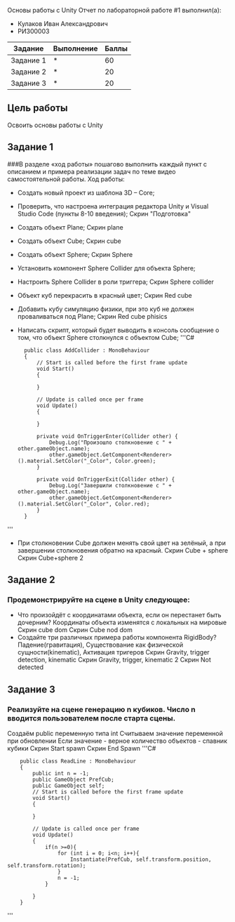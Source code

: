 Основы работы с Unity
Отчет по лабораторной работе #1 выполнил(а):
- Кулаков Иван Александрович
- РИ300003

| Задание | Выполнение | Баллы |
| ------ | ------ | ------ |
| Задание 1 | * |   60 |
| Задание 2 | * |   20 |
| Задание 3 | * |   20 |

## Цель работы
Освоить основы работы с Unity
## Задание 1
###В разделе «ход работы» пошагово выполнить каждый пункт с описанием и примера реализации задач по теме видео самостоятельной работы.
Ход работы:
- Создать новый проект из шаблона 3D – Core;
- Проверить, что настроена интеграция редактора Unity и Visual Studio Code (пункты 8-10 введения);
Скрин "Подготовка"
- Создать объект Plane;
Скрин plane
- Создать объект Cube;
Скрин cube
-	Создать объект Sphere;
Скрин Sphere
-	Установить компонент Sphere Collider для объекта Sphere;
-	Настроить Sphere Collider в роли триггера;
Скрин Sphere collider
-	Объект куб перекрасить в красный цвет;
Скрин Red cube
-	Добавить кубу симуляцию физики, при это куб не должен проваливаться под Plane;
Скрин Red cube phisics
- Написать скрипт, который будет выводить в консоль сообщение о том, что объект Sphere столкнулся с объектом Cube;
'''C#

        public class AddCollider : MonoBehaviour
        {
            // Start is called before the first frame update
            void Start()
            {

            }

            // Update is called once per frame
            void Update()
            {

            }

            private void OnTriggerEnter(Collider other) {
                Debug.Log("Произошло столкновение с " + other.gameObject.name);
                other.gameObject.GetComponent<Renderer>().material.SetColor("_Color", Color.green); 
            }

            private void OnTriggerExit(Collider other) {
                Debug.Log("Завершили столкновение с " + other.gameObject.name);
                other.gameObject.GetComponent<Renderer>().material.SetColor("_Color", Color.red);
            }
        }
    
'''
- При столкновении Cube должен менять свой цвет на зелёный, а при завершении столкновения обратно на красный.
Скрин Cube + sphere
Скрин Cube+sphere 2

## Задание 2
### Продемонстрируйте на сцене в Unity следующее:
- Что произойдёт с координатами объекта, если он перестанет быть дочерним?
Координаты объекта изменятся с локальных на мировые
Скрин cube dom
Скрин Cube nod dom
- Создайте три различных примера работы компонента RigidBody?
Падение(гравитация), Существование как физической сущности(kinematic), Активация тригеров
Скрин Gravity, trigger detection, kinematic
Скрин Gravity, trigger, kinematic 2
Скрин Not detected

## Задание 3
### Реализуйте на сцене генерацию n кубиков. Число n вводится пользователем после старта сцены.
Создаём public переменную типа int
Считываем значение переменной при обновлении
Если значение - верное количество объектов - спавник кубики
Скрин Start spawn
Скрин End Spawn
'''C#

        public class ReadLine : MonoBehaviour
        {
            public int n = -1;
            public GameObject PrefCub;
            public GameObject self;
            // Start is called before the first frame update
            void Start()
            {

            }

            // Update is called once per frame
            void Update()
            {
                if(n >=0){
                    for (int i = 0; i<n; i++){
                        Instantiate(PrefCub, self.transform.position, self.transform.rotation);
                    }
                    n = -1;
                }

            }
        }
    
'''



